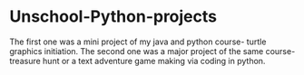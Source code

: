 # Unschool-Python-projects 

The first one was a mini project of my java and python course- turtle graphics initiation. 
The second one was a major project of the same course- treasure hunt or a text adventure game making via coding in python.

